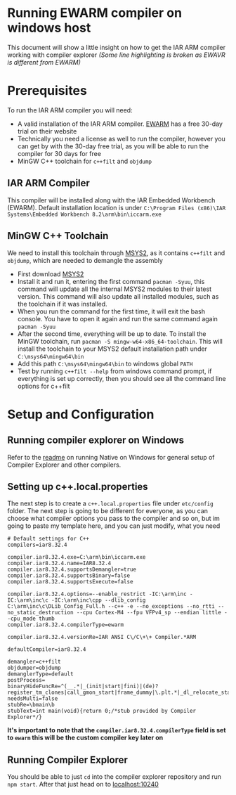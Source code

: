 # Running EWARM compiler on windows host

This document will show a little insight on how to get the IAR ARM compiler working with compiler explorer _(Some line
highlighting is broken as EWAVR is different from EWARM)_

# Prerequisites

To run the IAR ARM compiler you will need:

- A valid installation of the IAR ARM compiler. [EWARM](https://www.iar.com/iar-embedded-workbench/#!?architecture=Arm)
  has a free 30-day trial on their website
- Technically you need a license as well to run the compiler, however you can get by with the 30-day free trial, as you
  will be able to run the compiler for 30 days for free
- MinGW C++ toolchain for `c++filt` and `objdump`

## IAR ARM Compiler

This compiler will be installed along with the IAR Embedded Workbench (EWARM). Default installation location is under
`C:\Program Files (x86)\IAR Systems\Embedded Workbench 8.2\arm\bin\iccarm.exe`

## MinGW C++ Toolchain

We need to install this toolchain through [MSYS2](https://www.msys2.org/), as it contains `c++filt` and `objdump`, which
are needed to demangle the assembly

- First download [MSYS2](https://www.msys2.org/)
- Install it and run it, entering the first command `pacman -Syuu`, this command will update all the internal MSYS2
  modules to their latest version. This command will also update all installed modules, such as the toolchain if it was
  installed.
- When you run the command for the first time, it will exit the bash console. You have to open it again and run the same
  command again `pacman -Syuu`
- After the second time, everything will be up to date. To install the MinGW toolchain, run
  `pacman -S mingw-w64-x86_64-toolchain`. This will install the toolchain to your MSYS2 default installation path under
  `C:\msys64\mingw64\bin`
- Add this path `C:\msys64\mingw64\bin` to windows global `PATH`
- Test by running `c++filt --help` from windows command prompt, if everything is set up correctly, then you should see
  all the command line options for c++filt

# Setup and Configuration

## Running compiler explorer on Windows

Refer to the [readme](https://github.com/compiler-explorer/compiler-explorer/blob/main/docs/WindowsNative.md) on running
Native on Windows for general setup of Compiler Explorer and other compilers.

## Setting up c++.local.properties

The next step is to create a `c++.local.properties` file under `etc/config` folder. The next step is going to be
different for everyone, as you can choose what compiler options you pass to the compiler and so on, but im going to
paste my template here, and you can just modify, what you need

```
# Default settings for C++
compilers=iar8.32.4

compiler.iar8.32.4.exe=C:\arm\bin\iccarm.exe
compiler.iar8.32.4.name=IAR8.32.4
compiler.iar8.32.4.supportsDemangler=true
compiler.iar8.32.4.supportsBinary=false
compiler.iar8.32.4.supportsExecute=false

compiler.iar8.32.4.options=--enable_restrict -IC:\arm\inc -IC:\arm\inc\c -IC:\arm\inc\cpp --dlib_config C:\arm\inc\c\DLib_Config_Full.h --c++ -e --no_exceptions --no_rtti --no_static_destruction --cpu Cortex-M4 --fpu VFPv4_sp --endian little --cpu_mode thumb
compiler.iar8.32.4.compilerType=ewarm

compiler.iar8.32.4.versionRe=IAR ANSI C\/C\+\+ Compiler.*ARM

defaultCompiler=iar8.32.4

demangler=c++filt
objdumper=objdump
demanglerType=default
postProcess=
binaryHideFuncRe=^(__.*|_(init|start|fini)|(de)?register_tm_clones|call_gmon_start|frame_dummy|\.plt.*|_dl_relocate_static_pie)$
needsMulti=false
stubRe=\bmain\b
stubText=int main(void){return 0;/*stub provided by Compiler Explorer*/}
```

**It's important to note that the `compiler.iar8.32.4.compilerType` field is set to `ewarm` this will be the custom
compiler key later on**

## Running Compiler Explorer

You should be able to just `cd` into the compiler explorer repository and run `npm start`. After that just head on to
[localhost:10240](http://localhost:10240)
